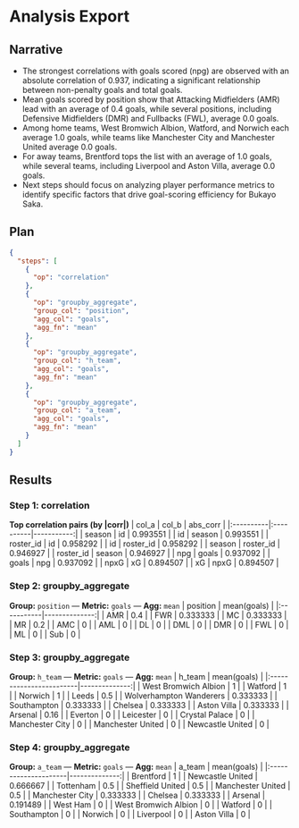 # Analysis Export

## Narrative
- The strongest correlations with goals scored (npg) are observed with an absolute correlation of 0.937, indicating a significant relationship between non-penalty goals and total goals.
- Mean goals scored by position show that Attacking Midfielders (AMR) lead with an average of 0.4 goals, while several positions, including Defensive Midfielders (DMR) and Fullbacks (FWL), average 0.0 goals.
- Among home teams, West Bromwich Albion, Watford, and Norwich each average 1.0 goals, while teams like Manchester City and Manchester United average 0.0 goals.
- For away teams, Brentford tops the list with an average of 1.0 goals, while several teams, including Liverpool and Aston Villa, average 0.0 goals.
- Next steps should focus on analyzing player performance metrics to identify specific factors that drive goal-scoring efficiency for Bukayo Saka.

## Plan
```json
{
  "steps": [
    {
      "op": "correlation"
    },
    {
      "op": "groupby_aggregate",
      "group_col": "position",
      "agg_col": "goals",
      "agg_fn": "mean"
    },
    {
      "op": "groupby_aggregate",
      "group_col": "h_team",
      "agg_col": "goals",
      "agg_fn": "mean"
    },
    {
      "op": "groupby_aggregate",
      "group_col": "a_team",
      "agg_col": "goals",
      "agg_fn": "mean"
    }
  ]
}
```

## Results
### Step 1: correlation
**Top correlation pairs (by |corr|)**
| col_a     | col_b     |   abs_corr |
|:----------|:----------|-----------:|
| season    | id        |   0.993551 |
| id        | season    |   0.993551 |
| roster_id | id        |   0.958292 |
| id        | roster_id |   0.958292 |
| season    | roster_id |   0.946927 |
| roster_id | season    |   0.946927 |
| npg       | goals     |   0.937092 |
| goals     | npg       |   0.937092 |
| npxG      | xG        |   0.894507 |
| xG        | npxG      |   0.894507 |

### Step 2: groupby_aggregate
**Group:** `position` — **Metric:** `goals` — **Agg:** `mean`
| position   |   mean(goals) |
|:-----------|--------------:|
| AMR        |      0.4      |
| FWR        |      0.333333 |
| MC         |      0.333333 |
| MR         |      0.2      |
| AMC        |      0        |
| AML        |      0        |
| DL         |      0        |
| DML        |      0        |
| DMR        |      0        |
| FWL        |      0        |
| ML         |      0        |
| Sub        |      0        |

### Step 3: groupby_aggregate
**Group:** `h_team` — **Metric:** `goals` — **Agg:** `mean`
| h_team                  |   mean(goals) |
|:------------------------|--------------:|
| West Bromwich Albion    |      1        |
| Watford                 |      1        |
| Norwich                 |      1        |
| Leeds                   |      0.5      |
| Wolverhampton Wanderers |      0.333333 |
| Southampton             |      0.333333 |
| Chelsea                 |      0.333333 |
| Aston Villa             |      0.333333 |
| Arsenal                 |      0.16     |
| Everton                 |      0        |
| Leicester               |      0        |
| Crystal Palace          |      0        |
| Manchester City         |      0        |
| Manchester United       |      0        |
| Newcastle United        |      0        |

### Step 4: groupby_aggregate
**Group:** `a_team` — **Metric:** `goals` — **Agg:** `mean`
| a_team               |   mean(goals) |
|:---------------------|--------------:|
| Brentford            |      1        |
| Newcastle United     |      0.666667 |
| Tottenham            |      0.5      |
| Sheffield United     |      0.5      |
| Manchester United    |      0.5      |
| Manchester City      |      0.333333 |
| Chelsea              |      0.333333 |
| Arsenal              |      0.191489 |
| West Ham             |      0        |
| West Bromwich Albion |      0        |
| Watford              |      0        |
| Southampton          |      0        |
| Norwich              |      0        |
| Liverpool            |      0        |
| Aston Villa          |      0        |
